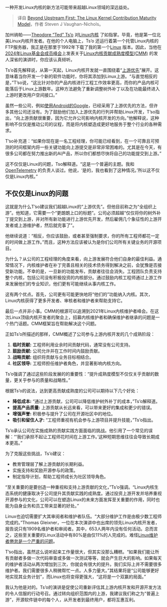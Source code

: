 
<!--
title: 超越上游优先：Linux内核贡献成熟度模型
cover: https://cdn.thenewstack.io/media/2024/07/ecabf01c-cornelius-ventures-ak81vc-kcf4-unsplash-linux.jpg
-->

一种开发Linux内核的新方法可能带来超越Linux领域的深远益处。

> 译自 [Beyond Upstream First: The Linux Kernel Contribution Maturity Model](https://thenewstack.io/beyond-upstream-first-the-linux-kernel-contribution-maturity-model/)，作者 Steven J Vaughan-Nichols。

加州纳帕——[Theodore “Ted” Ts’o](https://en.wikipedia.org/wiki/Theodore_Ts%27o) 对[Linux内核](https://thenewstack.io/linux-kernel-6-12-is-official-real-time-app-support-better-scheduling/) 了如指掌。毕竟，他是第一位北美Linux内核开发者。在他的个人电脑上，Ts’o 还运行着第一个托管Linux内核的FTP服务器，我正是在那里于1992年下载了我的第一个[Linux](https://thenewstack.io/learning-linux-start-here/) 版本。因此，当他在[2024年Linux基金会成员峰会](https://docs.google.com/document/u/0/d/1CSVtpazPgbNxROho8ea5WNyktBJqKeSUsZ01CgE--Ms/edit)上发表关于[Linux内核贡献成熟度模型(CMM)](https://docs.kernel.org/process/contribution-maturity-model.html) 的发人深省的演讲时，你应该认真倾听。

Ts’o首先解释说，从第一天起，Linux内核开发就一直围绕着“[上游优先](https://thenewstack.io/how-to-keep-up-with-linux-bugs-jump-upstream/)”展开。这意味着当你开发一个新的软件功能时，你将其添加到Linux上游。“与直觉相反的是，”T’so说，“这比针对你的产品内核进行工程工作效率更高，而你的产品内核可能落后于Linux上游数年。这种方法避免了重新调整树外补丁以及在功能最终进入上游时更改用户空间接口。”

虽然一些公司，例如[使用Android的Google](https://arstechnica.com/gadgets/2021/09/android-to-take-an-upstream-first-development-model-for-the-linux-kernel/)，已经采用了上游优先的方法，但许多其他公司还没有。为了鼓励他们加入上游优先的行列并帮助Linux开发，T’so指出，“向上游贡献很重要，因为它允许公司影响内核开发的方向。”他解释说，这种影响不仅仅是推动公司的议程，而是将内核塑造成更好地服务于整个行业的各种需求。

T’so补充道：“如果你现在是一名工程经理，你可能已经看到，在一个可靠且可预测的时间框架内将一些关键功能向上游提交是非常非常困难的。尤其是在今天，有很多公司都在努力推出新的AI产品，所以你们都想尽快将自己的功能提交到上游。”

这不仅仅是Linux的问题，Tso解释道。“这是一个普遍的主题。我和[OpenTelemetry](https://opentelemetry.io/) 的负责人谈过。他说，‘是的，我也看到了这种情况。’所以这不仅仅是Linux内核。”

## 不仅仅是Linux的问题

这就是为什么T’so建议我们超越Linux的“上游优先”。但他目前称之为“全组织上游”。他知道，它需要一个“更朗朗上口的标题”。公司必须超越“仅仅将你的树外补丁提交到上游，并对所有新功能进行上游优先开发，然后雇佣几个象征性的上游开发者或上游维护者，然后就完事了”。

他继续说道：“相反，你应该鼓励，或者甚至强制要求，你的所有工程师都花一定的时间做上游工作。”而且，这种方法应该被认为是你们公司所有关键业务的开源项目。

为什么？从公司的工程经理的角度来看，向上游发展符合他们自身的最佳利益。通常情况下，内核维护者在补丁完善且相关的技术债务得到解决之前，会犹豫是否接受新功能。不幸的是，一旦新的功能发布，贡献者往往会消失。工程团队负责支持整个内核，包括公司没有积极投资的内核部分。通过鼓励内核工程师通过上游工作来发展他们的专业知识，他们更有可能继续从事内核工作。

这有两个优点。首先，公司更有可能更快地将“他们的”功能纳入内核。其次，Linux内核获得了更多开发者、审核者和维护者来帮助支持它。

最后一点并非小事。CMM的根源可以追溯到2021年Linux内核维护者峰会。在这次Linux顶级内核开发者的聚会上，招募内核维护者和确保维护者继承的问题是一个热门话题。CMM框架旨在帮助解决这个问题。

正如Ts’o所描述的那样，CMM概述了公司参与上游内核开发的几个成熟阶段：

1. **临时贡献:** 工程师利用业余时间贡献代码，通常没有公司支持。
2. **鼓励贡献:** 公司允许并在工作时间内鼓励贡献。
3. **战略贡献:** 组织将贡献与业务目标相结合。
4. **社区领导:** 工程师担任维护者角色，并显著影响内核方向。

Ts’o强调了通过这些阶段发展的的重要性：“提升成熟度模型不仅仅关乎贡献的数量，更关乎参与的质量和战略性。”

根据Ts’o的说法，达到更高贡献成熟度的公司可以期待以下几个好处：

- **降低成本:** “通过上游贡献，公司可以降低维护树外补丁的成本，”Ts’o解释道。
- **提高产品质量:** 上游贡献从长远来看，可以带来更好的集成和更少的错误。
- **增强声誉:** 积极参与提升了公司在开源社区中的地位。
- **吸引和留住人才:** “工程师重视有机会参与上游项目并提升技能，”Ts’o指出。

Ts’o承认公司在实施成熟的贡献实践方面面临的挑战。他引用了一个常见的误解：“‘我们承担不起让工程师花时间在上游工作。’这种短期思维往往会导致长期成本更高。”

为了克服这些挑战，Ts’o建议：

- 教育管理层了解上游贡献的长期利益。
- 实施支持和奖励开源参与的政策。
- 制定指导计划，帮助工程师成长为社区领导角色。

“至关重要的是要创造一种重视和支持上游贡献的文化，”Ts’o强调。“Linux内核生态系统的健康取决于公司提升其贡献实践的成熟度。通过投资上游开发并培养重视开源参与的文化，公司可以在塑造Linux的未来方面发挥至关重要的作用，同时也能为自身业务和员工带来显著的好处。”

Linux也迫切需要扩大其审阅者和维护者队伍。“大部分维护工作是由极少数工程师完成的。”Thomas Gleixner，一位在本次演讲中也出席的领先Linux内核开发者，报告说只有1909名维护者和审阅者。其中，653人两年内没有任何活动。总而言之，这些至关重要的Linux活动中有80%是由仅11%的人完成的。难怪[Linux维护者倦怠是一个严重的问题](https://www.zdnet.com/article/what-linux-kernel-maintainers-do-and-why-they-need-your-help/)。

T’so指出，虽然这么说听起来工作量很大，但其实没那么糟糕。“如果我们能让所有贡献者多做一次代码审查或多做一次测试等等，就会产生巨大的影响。如果每天的维护者活动从两次增加到三次，你就会有很大的提升。我们实际上并不需要很多维护者。我们需要很多人稍微帮忙一点。人多力量大。”其结果将是“公司能够更好地实现其业务计划”，而Linux也将变得更强大，“这将是一个双赢的局面。”

我认为他是对的。Ts’o的演讲是促使公司重新评估其上游内核开发和开源开发方法的令人信服的行动号召。通过转向组织范围内的上游，我建议我们称之为“普遍上游”，开源软件链中的每个人，从开发者到最终用户，都将互惠互利。
